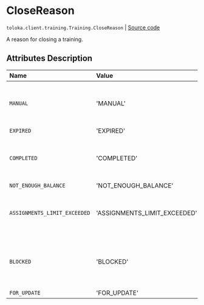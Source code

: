# CloseReason
`toloka.client.training.Training.CloseReason` | [Source code](https://github.com/Toloka/toloka-kit/blob/v1.2.3/src/client/training.py#L62)

A reason for closing a training.

## Attributes Description

| Name | Value | Description |
| :------| :-----------| :----------| 
`MANUAL`|'MANUAL'|<p>A training was closed by a requester.</p>
`EXPIRED`|'EXPIRED'|
`COMPLETED`|'COMPLETED'|<p>All linked pool tasks were completed.</p>
`NOT_ENOUGH_BALANCE`|'NOT_ENOUGH_BALANCE'|
`ASSIGNMENTS_LIMIT_EXCEEDED`|'ASSIGNMENTS_LIMIT_EXCEEDED'|<p>A limit of 2 millions assignments is reached.</p>
`BLOCKED`|'BLOCKED'|<p>The requester&#x27;s account was blocked.</p>
`FOR_UPDATE`|'FOR_UPDATE'|
